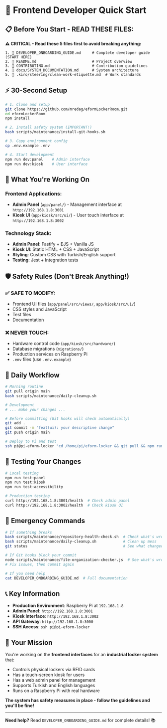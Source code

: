# 🚀 Frontend Developer Quick Start

## 📋 **Before You Start - READ THESE FILES:**

**⚠️ CRITICAL - Read these 5 files first to avoid breaking anything:**

```
1. 📖 DEVELOPER_ONBOARDING_GUIDE.md     # Complete developer guide (START HERE)
2. 📖 README.md                         # Project overview
3. 📖 CONTRIBUTING.md                   # Contribution guidelines  
4. 📖 docs/SYSTEM_DOCUMENTATION.md      # System architecture
5. 📖 .kiro/steering/clean-work-etiquette.md  # Work standards
```

## ⚡ **30-Second Setup**

```bash
# 1. Clone and setup
git clone https://github.com/mredag/eformLockerRoom.git
cd eformLockerRoom
npm install

# 2. Install safety system (IMPORTANT!)
bash scripts/maintenance/install-git-hooks.sh

# 3. Copy environment config
cp .env.example .env

# 4. Start development
npm run dev:panel    # Admin interface
npm run dev:kiosk    # User interface
```

## 🎯 **What You're Working On**

### **Frontend Applications:**
- **Admin Panel** (`app/panel/`) - Management interface at `http://192.168.1.8:3001`
- **Kiosk UI** (`app/kiosk/src/ui/`) - User touch interface at `http://192.168.1.8:3002`

### **Technology Stack:**
- **Admin Panel**: Fastify + EJS + Vanilla JS
- **Kiosk UI**: Static HTML + CSS + JavaScript
- **Styling**: Custom CSS with Turkish/English support
- **Testing**: Jest + Integration tests

## 🛡️ **Safety Rules (Don't Break Anything!)**

### **✅ SAFE TO MODIFY:**
- Frontend UI files (`app/panel/src/views/`, `app/kiosk/src/ui/`)
- CSS styles and JavaScript
- Test files
- Documentation

### **❌ NEVER TOUCH:**
- Hardware control code (`app/kiosk/src/hardware/`)
- Database migrations (`migrations/`)
- Production services on Raspberry Pi
- `.env` files (use `.env.example`)

## 🔄 **Daily Workflow**

```bash
# Morning routine
git pull origin main
bash scripts/maintenance/daily-cleanup.sh

# Development
# ... make your changes ...

# Before committing (Git hooks will check automatically)
git add .
git commit -m "feat(ui): your descriptive change"
git push origin main

# Deploy to Pi and test
ssh pi@pi-eform-locker "cd /home/pi/eform-locker && git pull && npm run build:all"
```

## 🧪 **Testing Your Changes**

```bash
# Local testing
npm run test:panel
npm run test:kiosk
npm run test:accessibility

# Production testing
curl http://192.168.1.8:3001/health  # Check admin panel
curl http://192.168.1.8:3002/health  # Check kiosk UI
```

## 🚨 **Emergency Commands**

```bash
# If something breaks
bash scripts/maintenance/repository-health-check.sh  # Check what's wrong
bash scripts/maintenance/daily-cleanup.sh            # Clean up mess
git status                                           # See what changed

# If Git hooks block your commit
node scripts/maintenance/file-organization-checker.js  # See what's wrong
# Fix issues, then commit again

# If you need help
cat DEVELOPER_ONBOARDING_GUIDE.md  # Full documentation
```

## 📞 **Key Information**

- **Production Environment**: Raspberry Pi at `192.168.1.8`
- **Admin Panel**: `http://192.168.1.8:3001`
- **Kiosk Interface**: `http://192.168.1.8:3002`
- **API Gateway**: `http://192.168.1.8:3000`
- **SSH Access**: `ssh pi@pi-eform-locker`

## 🎯 **Your Mission**

You're working on the **frontend interfaces** for an **industrial locker system** that:
- Controls physical lockers via RFID cards
- Has a touch-screen kiosk for users
- Has a web admin panel for management
- Supports Turkish and English languages
- Runs on a Raspberry Pi with real hardware

**The system has safety measures in place - follow the guidelines and you'll be fine!**

---

**Need help?** Read `DEVELOPER_ONBOARDING_GUIDE.md` for complete details! 📚